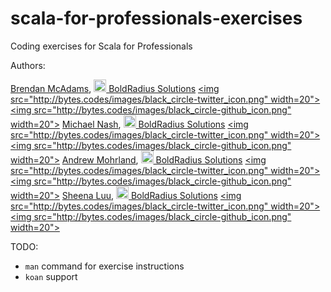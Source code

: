 # scala-for-professionals-exercises
Coding exercises for Scala for Professionals

Authors:

[Brendan McAdams](http://boldradius.com/team/VSvjIykAACkAyy8C/brendan-mcadams), [<img src="http://bytes.codes/images/br-circle.png" width="20"> BoldRadius Solutions](http://boldradius.com) [<img src="http://bytes.codes/images/black_circle-twitter_icon.png" width=20">](http://twitter.com/rit) [<img src="http://bytes.codes/images/black_circle-github_icon.png" width=20">](http://github.com/bwmcadams)
[Michael Nash](http://boldradius.com/team/U76pWiwAACsAJDNi/michael-nash), [<img src="http://bytes.codes/images/br-circle.png" width="20"> BoldRadius Solutions](http://boldradius.com) [<img src="http://bytes.codes/images/black_circle-twitter_icon.png" width=20">](http://twitter.com/MichaelPNash) [<img src="http://bytes.codes/images/black_circle-github_icon.png" width=20">](http://github.com/MichaelPNash)
[Andrew Mohrland](http://boldradius.com/team/VeW14h8AAD6njUxD/andrew-mohrland), [<img src="http://bytes.codes/images/br-circle.png" width="20"> BoldRadius Solutions](http://boldradius.com) [<img src="http://bytes.codes/images/black_circle-twitter_icon.png" width=20">](http://twitter.com/cxfreeio) [<img src="http://bytes.codes/images/black_circle-github_icon.png" width=20">](http://github.com/cxfreeio)
[Sheena Luu](http://boldradius.com/team/Uv5PeQEAAMWt4Pan/sheena-luu), [<img src="http://bytes.codes/images/br-circle.png" width="20"> BoldRadius Solutions](http://boldradius.com) [<img src="http://bytes.codes/images/black_circle-twitter_icon.png" width=20">](http://twitter.com/sheenaluu) [<img src="http://bytes.codes/images/black_circle-github_icon.png" width=20">](http://github.com/cxfreeio)

TODO:
  - `man` command for exercise instructions
  - `koan` support

